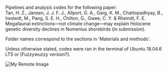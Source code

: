 
Pipelines and analysis codes for the following paper: <br>
Tan, H. Z., Jansen, J. J. F. J., Allport, G. A., Garg, K. M., Chattopadhyay, B., Irestedt, M., Pang, S. E. H., Chilton, G., Gwee, C. Y. & Rheindt, F. E.
Megafaunal extinctions—not climate change—may explain Holocene genetic diversity declines in Numenius shorebirds (in submission).

Folder names correspond to the sections in 'Materials and methods'.

Unless otherwise stated, codes were ran in the terminal of Ubuntu 18.04.6 LTS or [Fuzzywuzzy version?].

![My Remote Image](https://www.dropbox.com/s/fcz2asnilvgv7ac/Fig1-multipanel-v6.png?dl=0?dl=0)
